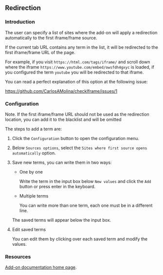 ## Redirection 

### Introduction

The user can specify a list of sites where the add-on will apply a redirection automatically to the first iframe/frame source.

If the current tab URL contains any term in the list, it will be redirected to the first iframe/frame URL of the page.

For example, if you visit `https://html.com/tags/iframe/` and scroll down where the iframe `https://www.youtube.com/embed/owsfdh4gxyc` is loaded, if you configured the term `youtube` you will be redirected to that iframe.

You can read a perfect explanation of this option at the following issue:

<https://github.com/CarlosAMolina/checkIframe/issues/1>

### Configuration

Note. If the first iframe/frame URL should not be used as the redirection location, you can add it to the blacklist and will be omitted

The steps to add a term are:

1. Click the `Configuration` button to open the configuration menu.
2. Below `Sources options`, select the `Sites where first source opens automatically` option.
3. Save new terms, you can write them in two ways:
    - One by one

      Write the term in the input box below `New values` and click the `Add` button or press enter in the keyboard.

    - Multiple terms 

      You can write more than one term, each one must be in a different line.

    The saved terms will appear below the input box.

4. Edit saved terms 

    You can edit them by clicking over each saved term and modify the values.

### Resources

[Add-on documentation home page](https://cmoli.es/projects/check-iframe/introduction.html).
